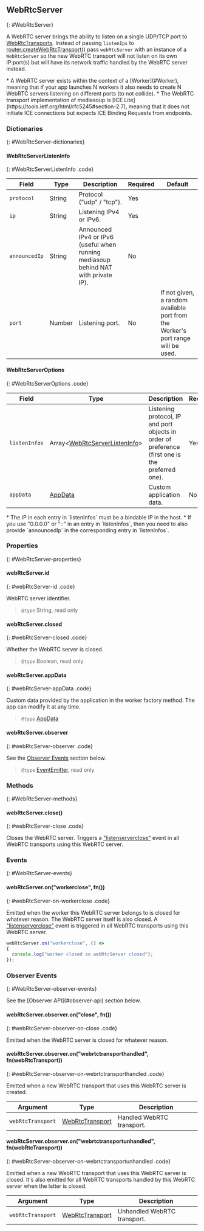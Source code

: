 ## WebRtcServer
{: #WebRtcServer}

<section markdown="1">

A WebRTC server brings the ability to listen on a single UDP/TCP port to [WebRtcTransports](#WebRtcTransport). Instead of passing `listenIps` to [router.createWebRtcTransport()](#router-createWebRtcTransport) pass `webRtcServer` with an instance of a `WebRtcServer` so the new WebRTC transport will not listen on its own IP:port(s) but will have its network traffic handled by the WebRTC server instead.

<div markdown="1" class="note">
* A WebRTC server exists within the context of a [Worker](#Worker), meaning that if your app launches N workers it also needs to create N WebRTC servers listening on different ports (to not collide).
* The WebRTC transport implementation of mediasoup is [ICE Lite](https://tools.ietf.org/html/rfc5245#section-2.7), meaning that it does not initiate ICE connections but expects ICE Binding Requests from endpoints.
</div>

</section>


### Dictionaries
{: #WebRtcServer-dictionaries}

<section markdown="1">

#### WebRtcServerListenInfo
{: #WebRtcServerListenInfo .code}

<div markdown="1" class="table-wrapper L3">

Field         | Type    | Description   | Required | Default
------------- | ------- | ------------- | -------- | ---------
`protocol`    | String  | Protocol ("udp" / "tcp"). | Yes |
`ip`          | String  | Listening IPv4 or IPv6. | Yes      |
`announcedIp` | String  | Announced IPv4 or IPv6 (useful when running mediasoup behind NAT with private IP). | No      |
`port`        | Number  | Listening port. | No | If not given, a random available port from the Worker's port range will be used.

</div>

#### WebRtcServerOptions
{: #WebRtcServerOptions .code}

<div markdown="1" class="table-wrapper L3">

Field        | Type    | Description   | Required | Default
------------ | ------- | ------------- | -------- | ---------
`listenInfos`  | Array&lt;[WebRtcServerListenInfo](#WebRtcServerListenInfo)&gt; | Listening protocol, IP and port objects in order of preference (first one is the preferred one). | Yes |
`appData`    | [AppData](#AppData) | Custom application data. | No | `{ }`

</div>

<div markdown="1" class="note">
* The IP in each entry in `listenInfos` must be a bindable IP in the host.
* If you use "0.0.0.0" or "::" in an entry in `listenInfos`, then you need to also provide `announcedIp` in the corresponding entry in `listenInfos`.
</div>

</section>


### Properties
{: #WebRtcServer-properties}

<section markdown="1">


#### webRtcServer.id
{: #webRtcServer-id .code}

WebRTC server identifier.

> `@type` String, read only

#### webRtcServer.closed
{: #webRtcServer-closed .code}

Whether the WebRTC server is closed.

> `@type` Boolean, read only

#### webRtcServer.appData
{: #webRtcServer-appData .code}

Custom data provided by the application in the worker factory method. The app can modify it at any time.

> `@type` [AppData](#AppData)

#### webRtcServer.observer
{: #webRtcServer-observer .code}

See the [Observer Events](#WebRtcServer-observer-events) section below.

> `@type` [EventEmitter](https://nodejs.org/api/events.html#events_class_eventemitter), read only

</section>



### Methods
{: #WebRtcServer-methods}

<section markdown="1">

#### webRtcServer.close()
{: #webRtcServer-close .code}

Closes the WebRTC server. Triggers a ["listenserverclose"](#transport-on-listenserverclose) event in all WebRTC transports using this WebRTC server.

</section>


### Events
{: #WebRtcServer-events}

<section markdown="1">

#### webRtcServer.on("workerclose", fn())
{: #webRtcServer-on-workerclose .code}

Emitted when the worker this WebRTC server belongs to is closed for whatever reason. The WebRTC server itself is also closed. A ["listenserverclose"](#transport-on-listenserverclose) event is triggered in all WebRTC transports using this WebRTC server.

```javascript
webRtcServer.on("workerclose", () =>
{
  console.log("worker closed so webRtcServer closed");
});
```

</section>


### Observer Events
{: #WebRtcServer-observer-events}

<section markdown="1">

<div markdown="1" class="note">
See the [Observer API](#observer-api) section below.
</div>

#### webRtcServer.observer.on("close", fn())
{: #webRtcServer-observer-on-close .code}

Emitted when the WebRTC server is closed for whatever reason.

#### webRtcServer.observer.on("webrtctransporthandled", fn(webRtcTransport))
{: #webRtcServer-observer-on-webrtctransporthandled .code}

Emitted when a new WebRTC transport that uses this WebRTC server is created.

<div markdown="1" class="table-wrapper L3">

Argument    | Type    | Description   
----------- | ------- | ----------------
`webRtcTransport` | [WebRtcTransport](#WebRtcTransport) | Handled WebRTC transport.

</div>

#### webRtcServer.observer.on("webrtctransportunhandled", fn(webRtcTransport))
{: #webRtcServer-observer-on-webrtctransportunhandled .code}

Emitted when a new WebRTC transport that uses this WebRTC server is closed. It's also emitted for all WebRTC transports handled by this WebRTC server when the latter is closed.

<div markdown="1" class="table-wrapper L3">

Argument    | Type    | Description   
----------- | ------- | ----------------
`webRtcTransport` | [WebRtcTransport](#WebRtcTransport) | Unhandled WebRTC transport.

</div>

</section>

